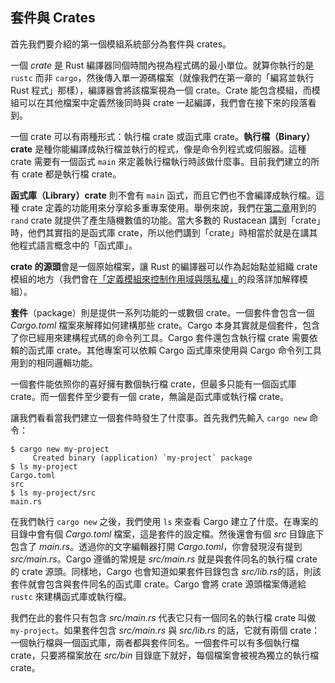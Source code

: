## 套件與 Crates

首先我們要介紹的第一個模組系統部分為套件與 crates。

一個 *crate* 是 Rust 編譯器同個時間內視為程式碼的最小單位。就算你執行的是 `rustc` 而非 `cargo`，然後傳入單一源碼檔案（就像我們在第一章的「編寫並執行 Rust 程式」那樣），編譯器會將該檔案視為一個 crate。Crate 能包含模組，而模組可以在其他檔案中定義然後同時與 crate 一起編譯，我們會在接下來的段落看到。

一個 crate 可以有兩種形式：執行檔 crate 或函式庫 crate。**執行檔（Binary）crate** 是種你能編譯成執行檔並執行的程式，像是命令列程式或伺服器。這種 crate 需要有一個函式 `main` 來定義執行檔執行時該做什麼事。目前我們建立的所有 crate 都是執行檔 crate。

**函式庫（Library）crate** 則不會有 `main` 函式，而且它們也不會編譯成執行檔。這種 crate 定義的功能用來分享給多重專案使用。舉例來說，我們在[第二章][rand]<!-- ignore -->用到的 `rand` crate 就提供了產生隨機數值的功能。當大多數的 Rustacean 講到「crate」時，他們其實指的是函式庫 crate，所以他們講到「crate」時相當於就是在講其他程式語言概念中的「函式庫」。

**crate 的源頭**會是一個原始檔案，讓 Rust 的編譯器可以作為起始點並組織 crate 模組的地方（我們會在[「定義模組來控制作用域與隱私權」][modules]<!-- ignore -->的段落詳加解釋模組）。

**套件**（package）則是提供一系列功能的一或數個 crate。一個套件會包含一個 *Cargo.toml* 檔案來解釋如何建構那些 crate。Cargo 本身其實就是個套件，包含了你已經用來建構程式碼的命令列工具。Cargo 套件還包含執行檔 crate 需要依賴的函式庫 crate。其他專案可以依賴 Cargo 函式庫來使用與 Cargo 命令列工具用到的相同邏輯功能。

一個套件能依照你的喜好擁有數個執行檔 crate，但最多只能有一個函式庫 crate。而一個套件至少要有一個 crate，無論是函式庫或執行檔 crate。

讓我們看看當我們建立一個套件時發生了什麼事。首先我們先輸入 `cargo new` 命令：

```console
$ cargo new my-project
     Created binary (application) `my-project` package
$ ls my-project
Cargo.toml
src
$ ls my-project/src
main.rs
```

在我們執行 `cargo new` 之後，我們使用 `ls` 來查看 Cargo 建立了什麼。在專案的目錄中會有個 *Cargo.toml* 檔案，這是套件的設定檔。然後還會有個 *src* 目錄底下包含了 *main.rs*。透過你的文字編輯器打開 *Cargo.toml*，你會發現沒有提到 *src/main.rs*。Cargo 遵循的常規是 *src/main.rs* 就是與套件同名的執行檔 crate 的 crate 源頭。同樣地，Cargo 也會知道如果套件目錄包含 *src/lib.rs*的話，則該套件就會包含與套件同名的函式庫 crate。Cargo 會將 crate 源頭檔案傳遞給 `rustc` 來建構函式庫或執行檔。

我們在此的套件只有包含 *src/main.rs* 代表它只有一個同名的執行檔 crate 叫做 `my-project`。如果套件包含 *src/main.rs* 與 *src/lib.rs* 的話，它就有兩個 crate：一個執行檔與一個函式庫，兩者都與套件同名。一個套件可以有多個執行檔 crate，只要將檔案放在 *src/bin* 目錄底下就好，每個檔案會被視為獨立的執行檔 crate。

[modules]: ch07-02-defining-modules-to-control-scope-and-privacy.html
[rand]: ch02-00-guessing-game-tutorial.html#產生隨機數字
